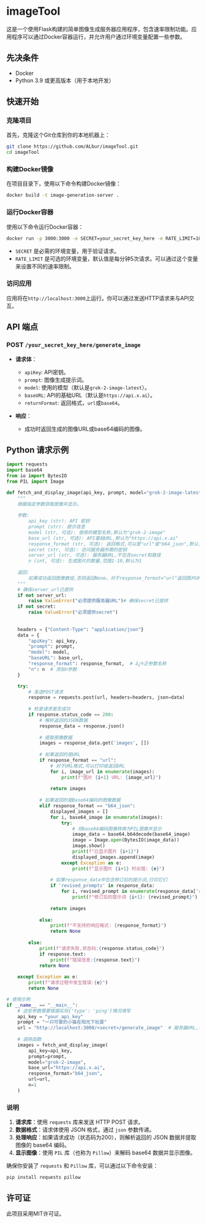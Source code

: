 # imageTool

这是一个使用Flask构建的简单图像生成服务器应用程序，包含速率限制功能。应用程序可以通过Docker容器运行，并允许用户通过环境变量配置一些参数。

## 先决条件

- Docker
- Python 3.9 或更高版本（用于本地开发）

## 快速开始

### 克隆项目

首先，克隆这个Git仓库到你的本地机器上：

```bash
git clone https://github.com/ALbur/imageTool.git
cd imageTool
```

### 构建Docker镜像

在项目目录下，使用以下命令构建Docker镜像：

```bash
docker build -t image-generation-server .
```

### 运行Docker容器

使用以下命令运行Docker容器：

```bash
docker run -p 3000:3000 -e SECRET=your_secret_key_here -e RATE_LIMIT=10 image-generation-server
```

- `SECRET` 是必需的环境变量，用于验证请求。
- `RATE_LIMIT` 是可选的环境变量，默认值是每分钟5次请求。可以通过这个变量来设置不同的速率限制。

### 访问应用

应用将在`http://localhost:3000`上运行。你可以通过发送HTTP请求来与API交互。

## API 端点

### POST `/your_secret_key_here/generate_image`

- **请求体**：
  - `apiKey`: API密钥。
  - `prompt`: 图像生成提示词。
  - `model`: 使用的模型（默认是`grok-2-image-latest`）。
  - `baseURL`: API的基础URL（默认是`https://api.x.ai`）。
  - `returnFormat`: 返回格式，`url`或`base64`。

- **响应**：
  - 成功时返回生成的图像URL或base64编码的图像。

## Python 请求示例

```python
import requests
import base64
from io import BytesIO
from PIL import Image

def fetch_and_display_image(api_key, prompt, model="grok-2-image-latest", base_url="https://api.x.ai", response_format="b64_json", url="", n=1):
    """
    根据指定参数获取图像并显示。
    
    参数:
        api_key (str): API 密钥
        prompt (str): 提示信息
        model (str, 可选): 使用的模型名称,默认为"grok-2-image"
        base_url (str, 可选): API基础URL,默认为"https://api.x.ai"
        response_format (str, 可选): 返回格式,可以是"url"或"b64_json",默认为"b64_json"
        secret (str, 可选): 访问服务器所需的密钥
        server_url (str, 可选): 服务器URL,不包含secret和路径
        n (int, 可选): 生成图片的数量,范围1-10,默认为1
        
    返回:
        如果成功返回图像数组,否则返回None。对于response_format="url"返回图片URL列表,对于"b64_json"返回Base64编码字符串列表。
    """
    # 确保server_url已提供
    if not server_url:
        raise ValueError("必须提供服务器URL")# 确保secret已提供
    if not secret:
        raise ValueError("必须提供secret")
    
    
    headers = {"Content-Type": "application/json"}
    data = {
        "apiKey": api_key,
        "prompt": prompt,
        "model": model,
        "baseURL": base_url,
        "response_format": response_format,  # ä¿®正参数名称
        "n": n  # 添加n参数
    }

    try:
        # 发送POST请求
        response = requests.post(url, headers=headers, json=data)
        
        # 检查请求是否成功
        if response.status_code == 200:
            # 解析返回的JSON数据
            response_data = response.json()
            
            # 提取图像数据
            images = response_data.get('images', [])
            
            # 如果返回的是URL
            if response_format == "url":
                # 对于URL格式,可以打印或返回URL
                for i, image_url in enumerate(images):
                    print(f"图片 {i+1} URL: {image_url}")
                
                return images
            
            # 如果返回的是Base64编码的图像数据
            elif response_format == "b64_json":
                displayed_images = []
                for i, base64_image in enumerate(images):
                    try:
                        # 将base64编码图像转换为PIL图像并显示
                        image_data = base64.b64decode(base64_image)
                        image = Image.open(BytesIO(image_data))
                        image.show()
                        print(f"已显示图片 {i+1}")
                        displayed_images.append(image)
                    except Exception as e:
                        print(f"显示图片 {i+1} 时出错: {e}")
                
                # 如果response_data中包含修订后的提示词,打印它们
                if 'revised_prompts' in response_data:
                    for i, revised_prompt in enumerate(response_data['revised_prompts']):
                        print(f"修订后的提示词 {i+1}: {revised_prompt}")
                
                return images
            
            else:
                print(f"不支持的响应格式: {response_format}")
                return None
                
        else:
            print(f"请求失败,状态码:{response.status_code}")
            if response.text:
                print(f"错误信息:{response.text}")
            return None
            
    except Exception as e:
        print(f"请求过程中发生错误:{e}")
        return None

# 使用示例
if __name__ == "__main__":
    # 这些参数需要根据实际{'type': 'ping'}情况填写
    api_key = "your_api_key"
    prompt = "一只可爱的小猫在阳光下玩耍"
    url = "http://localhost:3000/<secret>/generate_image"  # 服务器URL,不包含secret和路径
    
    # 调用函数
    images = fetch_and_display_image(
        api_key=api_key,
        prompt=prompt,
        model="grok-2-image",
        base_url="https://api.x.ai",
        response_format="b64_json",
        url=url,
        n=1
    )

```

### 说明

1. **请求库**：使用 `requests` 库来发送 HTTP POST 请求。
2. **数据格式**：请求体使用 JSON 格式，通过 `json` 参数传递。
3. **处理响应**：如果请求成功（状态码为200），则解析返回的 JSON 数据并提取图像的 base64 编码。
4. **显示图像**：使用 `PIL` 库（也称为 `Pillow`）来解码 base64 数据并显示图像。

确保你安装了 `requests` 和 `Pillow` 库，可以通过以下命令安装：

```shell
pip install requests pillow
```

## 许可证

此项目采用MIT许可证。
